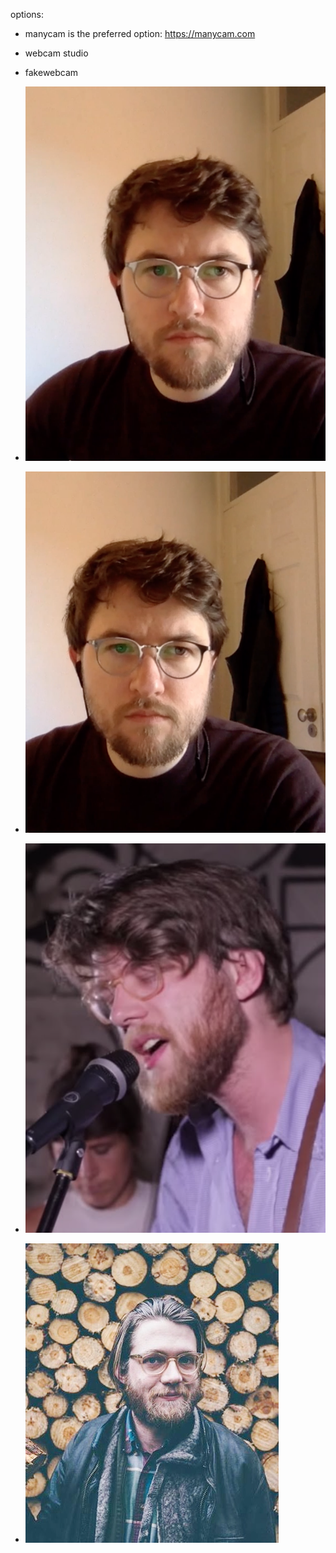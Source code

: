 options:

- manycam is the preferred option: https://manycam.com
- webcam studio
- fakewebcam

- ![Taylor Ashton](https://github.com/robodevi/manycam-src/blob/master/taylor_ashton_4f.png?raw=true "Taylor Ashton")
- ![Taylor Ashton](https://github.com/robodevi/manycam-src/blob/master/taylor_ashton_4e.png?raw=true "Taylor Ashton")
- ![Taylor Ashton](https://github.com/robodevi/manycam-src/blob/master/taylor_ashton_4g.png?raw=true "Taylor Ashton")
- ![Taylor Ashton](https://github.com/robodevi/manycam-src/blob/master/taylor_ashton_7.jpg?raw=true "Taylor Ashton")
